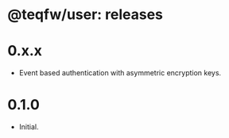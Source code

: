 # @teqfw/user: releases

# 0.x.x

* Event based authentication with asymmetric encryption keys.

# 0.1.0

* Initial.
